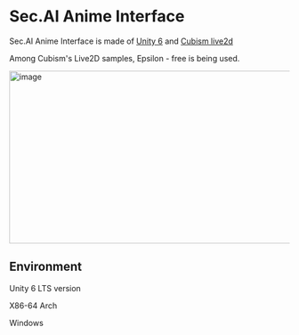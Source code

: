 # Sec.AI Anime Interface

Sec.AI Anime Interface is made of [Unity 6](https://unity.com/kr) and [Cubism live2d](https://www.live2d.com/en/)

Among Cubism's Live2D samples, Epsilon - free is being used.

<img width="550" height="310" alt="image" src="https://github.com/user-attachments/assets/bfcd5e64-9c59-41f9-a712-e638bbd06906" />


## Environment

Unity 6 LTS version

X86-64 Arch

Windows

